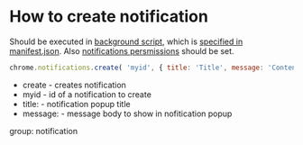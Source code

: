 # How to create notification

Should be executed in [background script](https://developer.chrome.com/docs/extensions/mv3/background_pages/),
which is [specified in manifest.json](/chrome-extension/background_script).
Also [notifications persmissions](/chrome-extension/notifications) should be set.

```javascript
chrome.notifications.create( 'myid', { title: 'Title', message: 'Content' } );
```

- create - creates notification
- myid - id of a notification to create
- title: - notification popup title
- message: - message body to show in nofitication popup

group: notification
